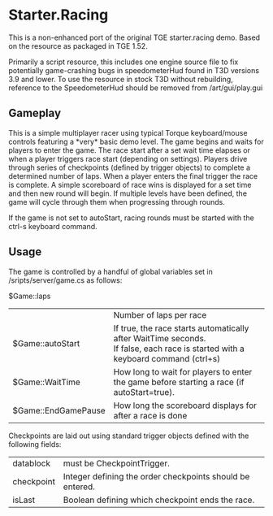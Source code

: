 <h1>Starter.Racing</h1>
<p>This is a non-enhanced port of the original TGE starter.racing demo. Based on the resource as packaged in TGE 1.52.</p>
<p>Primarily a script resource, this includes one engine source file to fix potentially game-crashing bugs in speedometerHud found in T3D versions 3.9 and lower. To use the resource in stock T3D without rebuilding, reference to the SpeedometerHud should be removed from /art/gui/play.gui</p>
<h2>Gameplay</h2>
<p>This is a simple multiplayer racer using typical Torque keyboard/mouse controls featuring a *very* basic demo level. The game begins and waits for players to enter the game. The race start after a set wait time elapses or when a player triggers race start (depending on settings). Players drive through series of checkpoints (defined by trigger objects) to complete a determined number of laps. When a player enters the final trigger the race is complete. A simple scoreboard of race wins is displayed for a set time and then new round will begin. If multiple levels have been defined, the game will cycle through them when progressing through rounds.</p>
<p>If the game is not set to autoStart, racing rounds must be started with the ctrl-s keyboard command.</p>
<h2>Usage</h2>
<p>The game is controlled by a handful of global variables set in /sripts/server/game.cs as follows:</p>
<table>
<tr>$Game::laps<td></td><td>Number of laps per race</td></tr>
<tr><td>$Game::autoStart</td><td>If true, the race starts automatically after WaitTime seconds.<br>If false, each race is started with a keyboard command (ctrl+s)</td></tr>
<tr><td>$Game::WaitTime</td><td>How long to wait for players to enter the game before starting a race (if autoStart=true).</td></tr>
<tr><td>$Game::EndGamePause</td><td>How long the scoreboard displays for after a race is done</td></tr>
</table>
<p>Checkpoints are laid out using standard trigger objects defined with the following fields:</p>
<table>
<tr><td>datablock</td><td>must be CheckpointTrigger.</td></tr>
<tr><td>checkpoint</td><td>Integer defining the order checkpoints should be entered.</td></tr>
<tr><td>isLast</td><td>Boolean defining which checkpoint ends the race.</td></tr>
</table>
